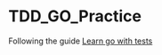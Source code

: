 # TDD_GO_Practice

Following the guide [Learn go with tests](https://github.com/quii/learn-go-with-tests)
